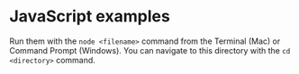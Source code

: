 # JavaScript examples

Run them with the `node <filename>` command from the Terminal (Mac) or Command Prompt (Windows).
You can navigate to this directory with the `cd <directory>` command. 
